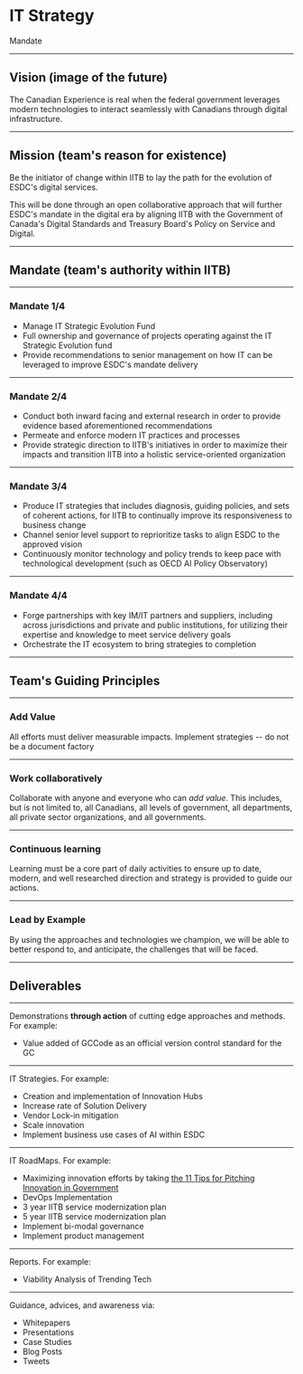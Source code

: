 # IT Strategy

Mandate

<!--markdownlint-disable MD035-->

---

## Vision (image of the future)

The Canadian Experience is real when the federal government leverages modern technologies to interact seamlessly with Canadians through digital infrastructure.

---

## Mission (team's reason for existence)

Be the initiator of change within IITB to lay the path for the evolution of ESDC's digital services.

This will be done through an open collaborative approach that will further ESDC's mandate in the digital era by aligning IITB with the Government of Canada's Digital Standards and Treasury Board's Policy on Service and Digital.

---

## Mandate (team's authority within IITB)

------

### Mandate 1/4

- Manage IT Strategic Evolution Fund 
- Full ownership and governance of projects operating against the IT Strategic Evolution fund
- Provide recommendations to senior management on how IT can be leveraged to improve ESDC's mandate delivery 

------

### Mandate 2/4

- Conduct both inward facing and external research in order to provide evidence based aforementioned recommendations 
- Permeate and enforce modern IT practices and processes 
- Provide strategic direction to IITB's initiatives in order to maximize their impacts and transition IITB into a holistic service-oriented organization

------

### Mandate 3/4

- Produce IT strategies that includes diagnosis, guiding policies, and sets of coherent actions, for IITB to continually improve its responsiveness to business change
- Channel senior level support to reprioritize tasks to align ESDC to the approved vision
- Continuously monitor technology and policy trends to keep pace with technological development (such as OECD AI Policy Observatory)

------

### Mandate 4/4

- Forge partnerships with key IM/IT partners and suppliers, including across jurisdictions and private and public institutions, for utilizing their expertise and knowledge to meet service delivery goals
- Orchestrate the IT ecosystem to bring strategies to completion

---

## Team's Guiding Principles

------

### Add Value

All efforts must deliver measurable impacts. Implement strategies -- do not be a document factory

------

### Work collaboratively

Collaborate with anyone and everyone who can _add value_. This includes, but is not limited to, all Canadians, all levels of government, all departments, all private sector organizations, and all governments. 

------

### Continuous learning

Learning must be a core part of daily activities to ensure up to date, modern, and well researched direction and strategy is provided to guide our actions. 

------

### Lead by Example

By using the approaches and technologies we champion, we will be able to better respond to, and anticipate, the challenges that will be faced. 

---

## Deliverables

------

Demonstrations **through action** of cutting edge approaches and methods. For example:
- Value added of GCCode as an official version control standard for the GC

------

IT Strategies. For example:
- Creation and implementation of Innovation Hubs
- Increase rate of Solution Delivery 
- Vendor Lock-in mitigation
- Scale innovation
- Implement business use cases of AI within ESDC

------

 IT RoadMaps. For example:

- Maximizing innovation efforts by taking [the 11 Tips for Pitching Innovation in Government](https://medium.com/gc-entrepreneur/11-tips-for-pitching-innovation-in-government-9fceac5a3c9)
- DevOps Implementation 
- 3 year IITB service modernization plan
- 5 year IITB service modernization plan
- Implement bi-modal governance
- Implement product management

------

Reports. For example:

- Viability Analysis of Trending Tech

------

Guidance, advices, and awareness via:
- Whitepapers
- Presentations
- Case Studies
- Blog Posts
- Tweets

<!--markdownlint-enable MD035-->